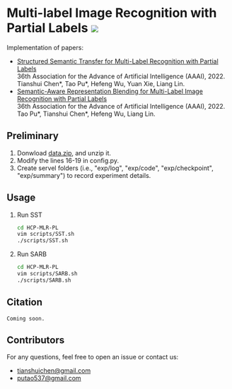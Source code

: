 # Multi-label Image Recognition with Partial Labels ![](https://visitor-badge.glitch.me/badge?page_id=HCPLab-SYSU.HCP-MLR-PL) 

Implementation of papers: <a href="https://github.com/putao537/Awesome-Multi-label-Image-Recognition"><img src="https://img.shields.io/badge/Awesome-MLR-blue" alt=""></a> 
- [Structured Semantic Transfer for Multi-Label Recognition with Partial Labels](https://arxiv.org/abs/2112.10941)  
  36th Association for the Advance of Artificial Intelligence (AAAI), 2022.  
  Tianshui Chen*, Tao Pu*, Hefeng Wu, Yuan Xie, Liang Lin.  
- [Semantic-Aware Representation Blending for Multi-Label Image Recognition with Partial Labels]()  
  36th Association for the Advance of Artificial Intelligence (AAAI), 2022.  
  Tao Pu*, Tianshui Chen*, Hefeng Wu, Liang Lin.  

## Preliminary
1. Donwload [data.zip](https://1drv.ms/u/s!ArFSFaZzVErwgXMvjwsvLad6x3S5?e=hbtbTp), and unzip it.
2. Modify the lines 16-19 in config.py.
3. Create servel folders (i.e., "exp/log", "exp/code", "exp/checkpoint", "exp/summary") to record experiment details.


## Usage
1. Run SST
   ```bash
   cd HCP-MLR-PL
   vim scripts/SST.sh
   ./scripts/SST.sh
   ```

2. Run SARB
   ```bash
   cd HCP-MLR-PL
   vim scripts/SARB.sh
   ./scripts/SARB.sh
   ```

## Citation
```
Coming soon.
```

## Contributors
For any questions, feel free to open an issue or contact us:    

* tianshuichen@gmail.com
* putao537@gmail.com
